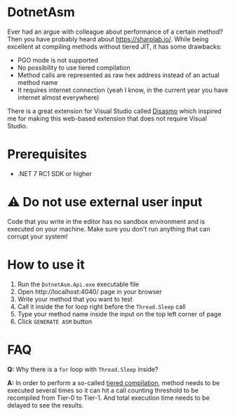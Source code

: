 # DotnetAsm
Ever had an argue with colleague about performance of a certain method? Then you have probably heard about https://sharplab.io/. While being excellent at compiling methods without tiered JIT, it has some drawbacks:
- PGO mode is not supported
- No possibility to use tiered compilation
- Method calls are represented as raw hex address instead of an actual method name
- It requires internet connection (yeah I know, in the current year you have internet almost everywhere)

There is a great extension for Visual Studio called [Disasmo](https://github.com/EgorBo/Disasmo) which inspired me for making this web-based extension that does not require Visual Studio.

# Prerequisites
- .NET 7 RC1 SDK or higher

# :warning: **Do not use external user input**
Code that you write in the editor has no sandbox environment and is executed on your machine. Make sure you don't run anything that can corrupt your system!

# How to use it
1. Run the `DotnetAsm.Api.exe` executable file
2. Open http://localhost:4040/ page in your browser
3. Write your method that you want to test
4. Call it inside the for loop right before the `Thread.Sleep` call
5. Type your method name inside the input on the top left corner of page
6. Click `GENERATE ASM` button

# FAQ
**Q:** Why there is a `for` loop with `Thread.Sleep` inside?

**A:** In order to perform a so-called [tiered compilation](https://github.com/dotnet/runtime/blob/main/docs/design/coreclr/jit/ryujit-tutorial.md#execution-environment--external-interface), method needs to be executed several times so it can hit a call counting threshold to be recompiled from Tier-0 to Tier-1. And total execution time needs to be delayed to see the results.
